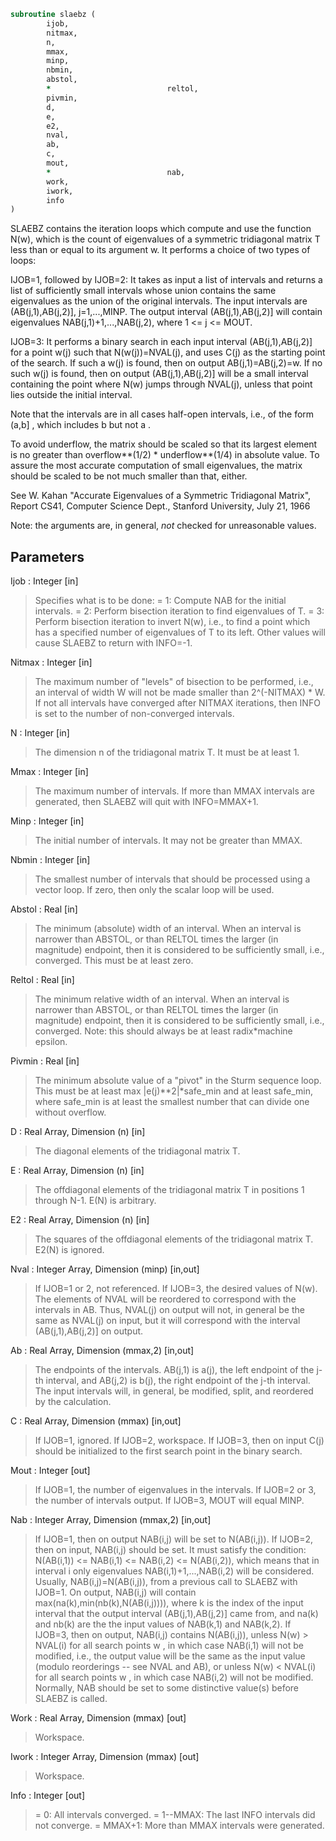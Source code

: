```fortran
subroutine slaebz (
		ijob,
		nitmax,
		n,
		mmax,
		minp,
		nbmin,
		abstol,
		*                          reltol,
		pivmin,
		d,
		e,
		e2,
		nval,
		ab,
		c,
		mout,
		*                          nab,
		work,
		iwork,
		info
)
```

 SLAEBZ contains the iteration loops which compute and use the
 function N(w), which is the count of eigenvalues of a symmetric
 tridiagonal matrix T less than or equal to its argument  w.  It
 performs a choice of two types of loops:

 IJOB=1, followed by
 IJOB=2: It takes as input a list of intervals and returns a list of
         sufficiently small intervals whose union contains the same
         eigenvalues as the union of the original intervals.
         The input intervals are (AB(j,1),AB(j,2)], j=1,...,MINP.
         The output interval (AB(j,1),AB(j,2)] will contain
         eigenvalues NAB(j,1)+1,...,NAB(j,2), where 1 <= j <= MOUT.

 IJOB=3: It performs a binary search in each input interval
         (AB(j,1),AB(j,2)] for a point  w(j)  such that
         N(w(j))=NVAL(j), and uses  C(j)  as the starting point of
         the search.  If such a w(j) is found, then on output
         AB(j,1)=AB(j,2)=w.  If no such w(j) is found, then on output
         (AB(j,1),AB(j,2)] will be a small interval containing the
         point where N(w) jumps through NVAL(j), unless that point
         lies outside the initial interval.

 Note that the intervals are in all cases half-open intervals,
 i.e., of the form  (a,b] , which includes  b  but not  a .

 To avoid underflow, the matrix should be scaled so that its largest
 element is no greater than  overflow**(1/2) * underflow**(1/4)
 in absolute value.  To assure the most accurate computation
 of small eigenvalues, the matrix should be scaled to be
 not much smaller than that, either.

 See W. Kahan "Accurate Eigenvalues of a Symmetric Tridiagonal
 Matrix", Report CS41, Computer Science Dept., Stanford
 University, July 21, 1966

 Note: the arguments are, in general, *not* checked for unreasonable
 values.

## Parameters
Ijob : Integer [in]
> Specifies what is to be done:
> = 1:  Compute NAB for the initial intervals.
> = 2:  Perform bisection iteration to find eigenvalues of T.
> = 3:  Perform bisection iteration to invert N(w), i.e.,
> to find a point which has a specified number of
> eigenvalues of T to its left.
> Other values will cause SLAEBZ to return with INFO=-1.

Nitmax : Integer [in]
> The maximum number of "levels" of bisection to be
> performed, i.e., an interval of width W will not be made
> smaller than 2^(-NITMAX) * W.  If not all intervals
> have converged after NITMAX iterations, then INFO is set
> to the number of non-converged intervals.

N : Integer [in]
> The dimension n of the tridiagonal matrix T.  It must be at
> least 1.

Mmax : Integer [in]
> The maximum number of intervals.  If more than MMAX intervals
> are generated, then SLAEBZ will quit with INFO=MMAX+1.

Minp : Integer [in]
> The initial number of intervals.  It may not be greater than
> MMAX.

Nbmin : Integer [in]
> The smallest number of intervals that should be processed
> using a vector loop.  If zero, then only the scalar loop
> will be used.

Abstol : Real [in]
> The minimum (absolute) width of an interval.  When an
> interval is narrower than ABSTOL, or than RELTOL times the
> larger (in magnitude) endpoint, then it is considered to be
> sufficiently small, i.e., converged.  This must be at least
> zero.

Reltol : Real [in]
> The minimum relative width of an interval.  When an interval
> is narrower than ABSTOL, or than RELTOL times the larger (in
> magnitude) endpoint, then it is considered to be
> sufficiently small, i.e., converged.  Note: this should
> always be at least radix*machine epsilon.

Pivmin : Real [in]
> The minimum absolute value of a "pivot" in the Sturm
> sequence loop.
> This must be at least  max |e(j)**2|*safe_min  and at
> least safe_min, where safe_min is at least
> the smallest number that can divide one without overflow.

D : Real Array, Dimension (n) [in]
> The diagonal elements of the tridiagonal matrix T.

E : Real Array, Dimension (n) [in]
> The offdiagonal elements of the tridiagonal matrix T in
> positions 1 through N-1.  E(N) is arbitrary.

E2 : Real Array, Dimension (n) [in]
> The squares of the offdiagonal elements of the tridiagonal
> matrix T.  E2(N) is ignored.

Nval : Integer Array, Dimension (minp) [in,out]
> If IJOB=1 or 2, not referenced.
> If IJOB=3, the desired values of N(w).  The elements of NVAL
> will be reordered to correspond with the intervals in AB.
> Thus, NVAL(j) on output will not, in general be the same as
> NVAL(j) on input, but it will correspond with the interval
> (AB(j,1),AB(j,2)] on output.

Ab : Real Array, Dimension (mmax,2) [in,out]
> The endpoints of the intervals.  AB(j,1) is  a(j), the left
> endpoint of the j-th interval, and AB(j,2) is b(j), the
> right endpoint of the j-th interval.  The input intervals
> will, in general, be modified, split, and reordered by the
> calculation.

C : Real Array, Dimension (mmax) [in,out]
> If IJOB=1, ignored.
> If IJOB=2, workspace.
> If IJOB=3, then on input C(j) should be initialized to the
> first search point in the binary search.

Mout : Integer [out]
> If IJOB=1, the number of eigenvalues in the intervals.
> If IJOB=2 or 3, the number of intervals output.
> If IJOB=3, MOUT will equal MINP.

Nab : Integer Array, Dimension (mmax,2) [in,out]
> If IJOB=1, then on output NAB(i,j) will be set to N(AB(i,j)).
> If IJOB=2, then on input, NAB(i,j) should be set.  It must
> satisfy the condition:
> N(AB(i,1)) <= NAB(i,1) <= NAB(i,2) <= N(AB(i,2)),
> which means that in interval i only eigenvalues
> NAB(i,1)+1,...,NAB(i,2) will be considered.  Usually,
> NAB(i,j)=N(AB(i,j)), from a previous call to SLAEBZ with
> IJOB=1.
> On output, NAB(i,j) will contain
> max(na(k),min(nb(k),N(AB(i,j)))), where k is the index of
> the input interval that the output interval
> (AB(j,1),AB(j,2)] came from, and na(k) and nb(k) are the
> the input values of NAB(k,1) and NAB(k,2).
> If IJOB=3, then on output, NAB(i,j) contains N(AB(i,j)),
> unless N(w) > NVAL(i) for all search points  w , in which
> case NAB(i,1) will not be modified, i.e., the output
> value will be the same as the input value (modulo
> reorderings -- see NVAL and AB), or unless N(w) < NVAL(i)
> for all search points  w , in which case NAB(i,2) will
> not be modified.  Normally, NAB should be set to some
> distinctive value(s) before SLAEBZ is called.

Work : Real Array, Dimension (mmax) [out]
> Workspace.

Iwork : Integer Array, Dimension (mmax) [out]
> Workspace.

Info : Integer [out]
> = 0:       All intervals converged.
> = 1--MMAX: The last INFO intervals did not converge.
> = MMAX+1:  More than MMAX intervals were generated.

